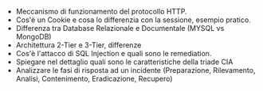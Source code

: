 - Meccanismo di funzionamento del protocollo HTTP.
- Cos'è un Cookie e cosa lo differenzia con la sessione, esempio pratico.
- Differenza tra Database Relazionale e Documentale (MYSQL vs MongoDB)
- Architettura 2-Tier e 3-Tier, differenze
- Cos'è l'attacco di SQL Injection e quali sono le remediation.
- Spiegare nel dettaglio quali sono le caratteristiche della triade CIA
- Analizzare le fasi di risposta ad un incidente (Preparazione, Rilevamento, Analisi, Contenimento, Eradicazione, Recupero)
